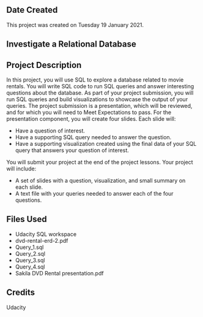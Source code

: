## Date Created
This project was created on Tuesday 19 January 2021.

## Investigate a Relational Database


## Project Description
In this project, you will use SQL to explore a database related to movie rentals. You will write SQL code to run SQL queries and answer interesting questions about the database. As part of your project submission, you will run SQL queries and build visualizations to showcase the output of your queries.
The project submission is a presentation, which will be reviewed, and for which you will need to Meet Expectations to pass. For the presentation component, you will create four slides. Each slide will:

* Have a question of interest.
* Have a supporting SQL query needed to answer the question.
* Have a supporting visualization created using the final data of your SQL query that answers your question of interest.

You will submit your project at the end of the project lessons. Your project will include:

* A set of slides with a question, visualization, and small summary on each slide.
* A text file with your queries needed to answer each of the four questions.


## Files Used

* Udacity SQL workspace
* dvd-rental-erd-2.pdf
* Query_1.sql
* Query_2.sql
* Query_3.sql
* Query_4.sql
* Sakila DVD Rental presentation.pdf

## Credits
Udacity
